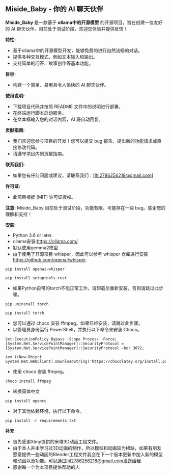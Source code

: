 ## Miside_Baby - 你的 AI 聊天伙伴

**Miside_Baby** 是一款基于 **ollama中的开源模型** 的开源项目，旨在创建一位友好的 AI 聊天伙伴。目前处于测试阶段，欢迎您体验并提供反馈！


**特性:**

* 基于ollama中的开源模型开发，能够免费的进行自然流畅的对话。
* 提供多种交互模式，例如文本输入和输出。
* 支持简单的问答、故事创作等基本功能。

**目标:**

*  构建一个简单、易用且令人愉快的 AI 聊天伙伴。


**使用说明:**

* 下载项目代码并按照 README 文件中的说明进行部署。
* 在终端运行脚本启动服务。
* 在文本框输入您的对话内容，AI 将自动回复。

**贡献指南:**

* 我们欢迎您参与项目的开发！您可以提交 bug 报告、提出新的功能请求或直接修改代码。
* 请遵守项目内的贡献指南。

**联系我们:**

* 如果您有任何问题或建议，请联系我们：[lhl2786256218@gmail.com]

**许可证:**

* 此项目根据 [MIT] 许可证授权。

**注意:** Miside_Baby 目前处于测试阶段，功能有限，可能存在一些 bug。感谢您的理解和支持！


**安装:**
* Python 3.6 or later.
* ollama安装:https://ollama.com/
* 默认使用gemma2模型
* 由于使用了开源项目 whisper，因此可以参考 whisper 仓库进行安装   https://github.com/openai/whisper.
  
<pre><code>pip install openai-whisper</code></pre>

<pre><code>pip install setuptools-rust</code></pre>

* 如果Python自带的torch不能正常工作，请卸载后重新安装，否则请跳过此步骤。
  
<pre><code>pip uninstall torch</code></pre>

<pre><code>pip install torch</code></pre>

* 您可以通过 choco 安装 ffmpeg。如果已经安装，请跳过此步骤。
* 以管理员身份运行 PowerShell，并执行以下命令来安装 Choco。
<pre><code>Set-ExecutionPolicy Bypass -Scope Process -Force; [System.Net.ServicePointManager]::SecurityProtocol = [System.Net.ServicePointManager]::SecurityProtocol -bor 3072; </code></pre>
<pre><code>iex ((New-Object System.Net.WebClient).DownloadString('https://chocolatey.org/install.ps1'))</code></pre>
* 使用 choco 安装 ffmpeg。
<pre><code>choco install ffmpeg</code></pre>
* 转换简体中文
<pre><code>pip install opencc</code></pre>
* 对于其他依赖环境，执行以下命令。
<pre><code>pip install -r requirements.txt</code></pre>



**补充**
* 首先感谢Xlmy提供的米塔3D动画工程文件。
* 由于本人并未学习过3D动画的制作，所以模型和动画较为稀缺，如果有朋友愿意提供一些动画的Blender工程文件我会在下一个版本更新中加入新的模型和动画以及功能。可以通过lhl2786256218@gmail.com发送给我
* 感谢每一个为本项目提供帮助的人